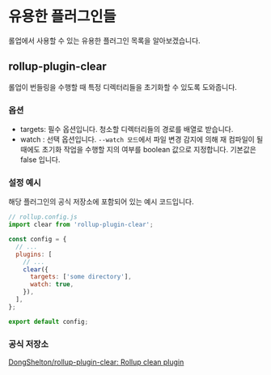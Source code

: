 # 유용한 플러그인들

롤업에서 사용할 수 있는 유용한 플러그인 목록을 알아보겠습니다.

## rollup-plugin-clear

롤업이 번들링을 수행할 때 특정 디렉터리들을 초기화할 수 있도록 도와줍니다.

### 옵션

- targets: 필수 옵션입니다. 청소할 디렉터리들의 경로를 배열로 받습니다.
- watch : 선택 옵션입니다. `--watch 모드`에서 파일 변경 감지에 의해 재 컴파일이 될 때에도 초기화 작업을 수행할 지의 여부를 boolean 값으로 지정합니다. 기본값은 false 입니다.

### 설정 예시

해당 플러그인의 공식 저장소에 포함되어 있는 예시 코드입니다.

```js
// rollup.config.js
import clear from 'rollup-plugin-clear';

const config = {
  // ...
  plugins: [
    // ...
    clear({
      targets: ['some directory'],
      watch: true,
    }),
  ],
};

export default config;
```

### 공식 저장소

[DongShelton/rollup-plugin-clear: Rollup clean plugin](https://github.com/DongShelton/rollup-plugin-clear)

